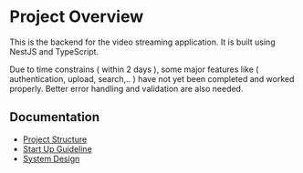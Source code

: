 # Project Overview

This is the backend for the video streaming application. It is built using NestJS and TypeScript.

Due to time constrains ( within 2 days ), some major features like ( authentication, upload, search,.. ) have not yet been completed and worked properly. Better error handling and validation are also needed.

## Documentation

- [Project Structure](docs/project-structure.md)
- [Start Up Guideline](docs/start-up-guideline.md)
- [System Design](docs/system-design.md)

